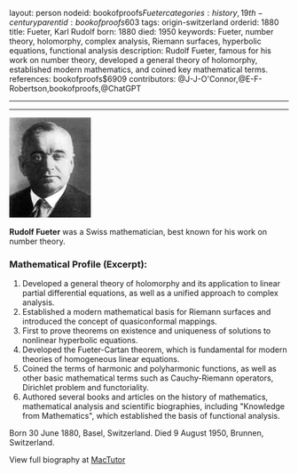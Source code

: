 layout: person
nodeid: bookofproofs$Fueter
categories: history,19th-century
parentid: bookofproofs$603
tags: origin-switzerland
orderid: 1880
title: Fueter, Karl Rudolf
born: 1880
died: 1950
keywords: Fueter, number theory, holomorphy, complex analysis, Riemann surfaces, hyperbolic equations, functional analysis
description: Rudolf Fueter, famous for his work on number theory, developed a general theory of holomorphy, established modern mathematics, and coined key mathematical terms.
references: bookofproofs$6909
contributors: @J-J-O'Connor,@E-F-Robertson,bookofproofs,@ChatGPT

---



---

![Fueter.jpg](https://github.com/bookofproofs/bookofproofs.github.io/blob/main/_sources/_assets/images/portraits/Fueter.jpg?raw=true)

**Rudolf Fueter** was a Swiss mathematician, best known for his work on number theory.

### Mathematical Profile (Excerpt):
1. Developed a general theory of holomorphy and its application to linear partial differential equations, as well as a unified approach to complex analysis.
2. Established a modern mathematical basis for Riemann surfaces and introduced the concept of quasiconformal mappings.
3. First to prove theorems on existence and uniqueness of solutions to nonlinear hyperbolic equations.
4. Developed the Fueter-Cartan theorem, which is fundamental for modern theories of homogeneous linear equations.
5. Coined the terms of harmonic and polyharmonic functions, as well as other basic mathematical terms such as Cauchy-Riemann operators, Dirichlet problem and functoriality.
6. Authored several books and articles on the history of mathematics, mathematical analysis and scientific biographies, including "Knowledge from Mathematics", which established the basis of functional analysis.

Born 30 June 1880, Basel, Switzerland. Died 9 August 1950, Brunnen, Switzerland.

View full biography at [MacTutor](https://mathshistory.st-andrews.ac.uk/Biographies/Fueter/)
